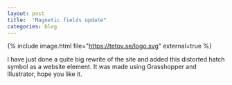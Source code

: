 ```yaml
---
layout: post
title:  "Magnetic fields update"
categories: blog
---
```

{% include image.html file="https://tetov.se/logo.svg" external=true %}


I have just done a quite big rewrite of the site and added this distorted hatch symbol as a website element. It was made using Grasshopper and Illustrator, hope you like it.
